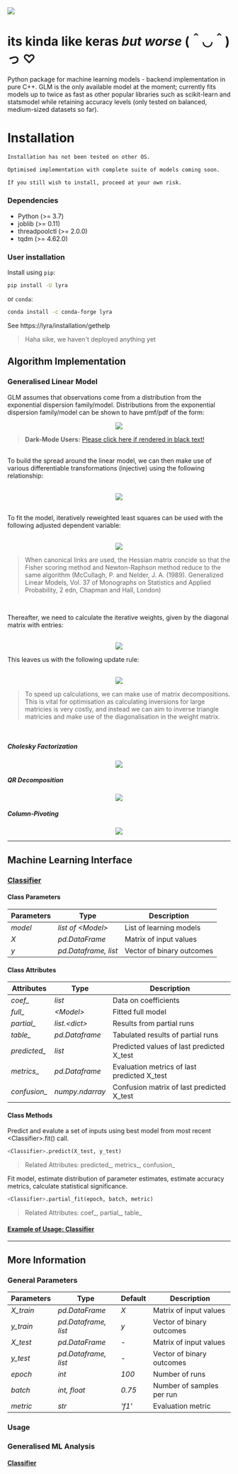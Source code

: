<img src="https://github.com/print-hi/lyra-v.0.1/blob/main/lib/svg/LYRA-y.svg"> 

# its kinda like keras *but worse* (＾◡＾)っ ♡

Python package for machine learning models - backend implementation in pure C++. GLM is the only available model at the moment; currently fits models up to twice as fast as other popular libraries such as scikit-learn and statsmodel while retaining accuracy levels (only tested on balanced, medium-sized datasets so far).

# Installation

```bash
Installation has not been tested on other OS. 

Optimised implementation with complete suite of models coming soon.

If you still wish to install, proceed at your own risk.
```

### Dependencies

- Python (>= 3.7)
- joblib (>= 0.11)
- threadpoolctl (>= 2.0.0)
- tqdm (>= 4.62.0)

### User installation

Install using `pip`:
```bash
pip install -U lyra
```
or `conda`:
```bash
conda install -c conda-forge lyra
```
See https://lyra/installation/gethelp
    
> Haha sike, we haven't deployed anything yet

## Algorithm Implementation 
### Generalised Linear Model

GLM assumes that observations come from a distribution from the exponential dispersion family/model. Distributions from the exponential dispersion family/model can be shown to have pmf/pdf of the form: &nbsp;
<p align="center">
    <picture>
        <source media="(prefers-color-scheme: dark)" srcset="https://github.com/print-hi/lyra-v.0.1/blob/main/lib/svg/dark-1.svg">
        <img src="https://github.com/print-hi/lyra-v.0.1/blob/main/lib/svg/light-1.svg" />
    </picture>
</p> 

> **Dark-Mode Users:** [Please click here if rendered in black text!](https://github.com/print-hi/lyra-v.0.1/blob/main/RM-NIGHT.md#user-installation)

<br />
To build the spread around the linear model, we can then make use of various differentiable transformations (injective) using the following relationship: <br/><br/>
<p align="center">
    <picture>
        <source media="(prefers-color-scheme: dark)" srcset="https://github.com/print-hi/lyra-v.0.1/blob/main/lib/svg/dark-2.svg">
        <img src="https://github.com/print-hi/lyra-v.0.1/blob/main/lib/svg/light-2.svg" />
    </picture>
</p> 
<br/>
To fit the model, iteratively reweighted least squares can be used with the following adjusted dependent variable: <br/><br/>
<p align="center">
    <picture>
        <source media="(prefers-color-scheme: dark)" srcset="https://github.com/print-hi/lyra-v.0.1/blob/main/lib/svg/dark-3.svg">
        <img src="https://github.com/print-hi/lyra-v.0.1/blob/main/lib/svg/light-3.svg" />
    </picture>
</p> 

> When canonical links are used, the Hessian matrix concide so that the Fisher scoring method and Newton-Raphson method reduce to the same algorithm (McCullagh, P. and Nelder, J. A. (1989). Generalized Linear Models, Vol. 37 of Monographs on Statistics and Applied Probability, 2 edn, Chapman and Hall, London)

<br/>

Thereafter, we need to calculate the iterative weights, given by the diagonal matrix with entries: <br/><br/>
<p align="center">
    <picture>
        <source media="(prefers-color-scheme: dark)" srcset="https://github.com/print-hi/lyra-v.0.1/blob/main/lib/svg/dark-4.svg">
        <img src="https://github.com/print-hi/lyra-v.0.1/blob/main/lib/svg/light-4.svg" />
    </picture>
</p> 

This leaves us with the following update rule: <br/><br/>
<p align="center">
    <picture>
        <source media="(prefers-color-scheme: dark)" srcset="https://github.com/print-hi/lyra-v.0.1/blob/main/lib/svg/dark-5.svg">
        <img src="https://github.com/print-hi/lyra-v.0.1/blob/main/lib/svg/light-5.svg" />
    </picture>
</p> 

> To speed up calculations, we can make use of matrix decompositions. This is vital for optimisation as calculating inversions for large matricies is very costly, and instead we can aim to inverse triangle matricies and make use of the diagonalisation in the weight matrix. 

<br/>

##### Cholesky Factorization 

<p align="center">
    <picture>
        <source media="(prefers-color-scheme: dark)" srcset="https://github.com/print-hi/lyra-v.0.1/blob/main/lib/svg/dark-6.svg">
        <img src="https://github.com/print-hi/lyra-v.0.1/blob/main/lib/svg/light-6.svg" />
    </picture>
</p> 

##### QR Decomposition

<p align="center">
    <picture>
        <source media="(prefers-color-scheme: dark)" srcset="https://github.com/print-hi/lyra-v.0.1/blob/main/lib/svg/dark-7.svg">
        <img src="https://github.com/print-hi/lyra-v.0.1/blob/main/lib/svg/light-7.svg" />
    </picture>
</p> 

##### Column-Pivoting

<p align="center">
    <picture>
        <source media="(prefers-color-scheme: dark)" srcset="https://github.com/print-hi/lyra-v.0.1/blob/main/lib/svg/dark-8.svg">
        <img src="https://github.com/print-hi/lyra-v.0.1/blob/main/lib/svg/light-8.svg" />
    </picture>
</p> 

-------------------------------------------

## Machine Learning Interface
### [Classifier](https://github.com/print-hi/lyra/blob/usage/usage/classifier.ipynb) <a name="classifier"></a>

#### Class Parameters

| Parameters | Type | Description |
| ---- | --- | --- |
| *model*  | *list of \<Model\>*  | List of learning models |
| *X*  | *pd.DataFrame*  | Matrix of input values |
| *y*  | *pd.Dataframe, list*   | Vector of binary outcomes |

#### Class Attributes

| Attributes | Type | Description |
| ---- | --- | --- |
| *coef_*  | *list*    | Data on coefficients |
| *full_*  | *\<Model\>*   | Fitted full model |
| *partial_*  | *list.\<dict\>*   | Results from partial runs |
| *table_*  | *pd.Dataframe*   | Tabulated results of partial runs |
| *predicted_*  | *list*  | Predicted values of last predicted X_test |
| *metrics_*  | *pd.Dataframe*  | Evaluation metrics of last predicted X_test |
| *confusion_*  | *numpy.ndarray*  | Confusion matrix of last predicted X_test |

#### Class Methods
Predict and evalute a set of inputs using best model from most recent \<Classifier\>.fit() call. 

```python     
<Classifier>.predict(X_test, y_test)
```
> Related Attributes: predicted_, metrics_, confusion_

Fit model, estimate distribution of parameter estimates, estimate accuracy metrics, calculate statistical significance.

```python 
<Classifier>.partial_fit(epoch, batch, metric) 
```
> Related Attributes: coef_, partial_, table_ 


#### [Example of Usage: Classifier](https://github.com/print-hi/lyra/blob/usage/usage/classifier.ipynb)

-------------------------------------------

## More Information
### General Parameters <a name="params"></a>

| Parameters | Type | Default | Description |
| ---- | --- | --- |  --- |
| *X_train*  | *pd.DataFrame* | *X*     | Matrix of input values|
| *y_train*  | *pd.Dataframe, list* | *y*   | Vector of binary outcomes |
| *X_test*  | *pd.DataFrame*   | - | Matrix of input values|
| *y_test*  | *pd.Dataframe, list*   | - | Vector of binary outcomes |
| *epoch*  | *int* | *100*    | Number of runs |
| *batch*  | *int, float* | *0.75*   | Number of samples per run |
| *metric*  | *str* | *'f1'*   | Evaluation metric |

### Usage
### Generalised ML Analysis
#### [Classifier](https://github.com/print-hi/lyra/blob/usage/usage/classifier.ipynb) <a name="classifier"></a>
